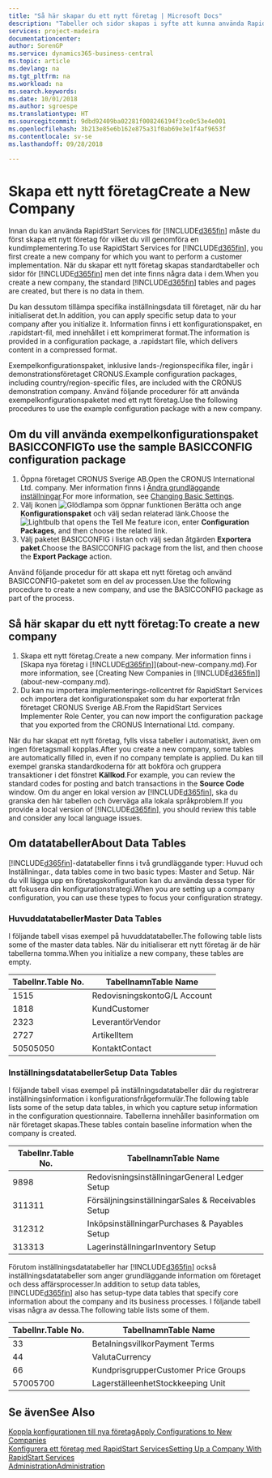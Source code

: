 ```yaml
---
title: "Så här skapar du ett nytt företag | Microsoft Docs"
description: "Tabeller och sidor skapas i syfte att kunna använda RapidStart Services, med de innehåller inga data."
services: project-madeira
documentationcenter: 
author: SorenGP
ms.service: dynamics365-business-central
ms.topic: article
ms.devlang: na
ms.tgt_pltfrm: na
ms.workload: na
ms.search.keywords: 
ms.date: 10/01/2018
ms.author: sgroespe
ms.translationtype: HT
ms.sourcegitcommit: 9dbd92409ba02281f008246194f3ce0c53e4e001
ms.openlocfilehash: 3b213e85e6b162e875a31f0ab69e3e1f4af9653f
ms.contentlocale: sv-se
ms.lasthandoff: 09/28/2018

---
```

# <a name="create-a-new-company"></a><span data-ttu-id="f8153-103">Skapa ett nytt företag</span><span class="sxs-lookup"><span data-stu-id="f8153-103">Create a New Company</span></span>
<span data-ttu-id="f8153-104">Innan du kan använda RapidStart Services för [!INCLUDE[d365fin](includes/d365fin_md.md)] måste du först skapa ett nytt företag för vilket du vill genomföra en kundimplementering.</span><span class="sxs-lookup"><span data-stu-id="f8153-104">To use RapidStart Services for [!INCLUDE[d365fin](includes/d365fin_md.md)], you first create a new company for which you want to perform a customer implementation.</span></span> <span data-ttu-id="f8153-105">När du skapar ett nytt företag skapas standardtabeller och sidor för [!INCLUDE[d365fin](includes/d365fin_md.md)] men det inte finns några data i dem.</span><span class="sxs-lookup"><span data-stu-id="f8153-105">When you create a new company, the standard [!INCLUDE[d365fin](includes/d365fin_md.md)] tables and pages are created, but there is no data in them.</span></span>

<span data-ttu-id="f8153-106">Du kan dessutom tillämpa specifika inställningsdata till företaget, när du har initialiserat det.</span><span class="sxs-lookup"><span data-stu-id="f8153-106">In addition, you can apply specific setup data to your company after you initialize it.</span></span> <span data-ttu-id="f8153-107">Information finns i ett konfigurationspaket, en .rapidstart-fil, med innehållet i ett komprimerat format.</span><span class="sxs-lookup"><span data-stu-id="f8153-107">The information is provided in a configuration package, a .rapidstart file, which delivers content in a compressed format.</span></span>  

<span data-ttu-id="f8153-108">Exempelkonfigurationspaket, inklusive lands-/regionspecifika filer, ingår i demonstrationsföretaget CRONUS.</span><span class="sxs-lookup"><span data-stu-id="f8153-108">Example configuration packages, including country/region-specific files, are included with the CRONUS demonstration company.</span></span> <span data-ttu-id="f8153-109">Använd följande procedurer för att använda exempelkonfigurationspaketet med ett nytt företag.</span><span class="sxs-lookup"><span data-stu-id="f8153-109">Use the following procedures to use the example configuration package with a new company.</span></span>  

## <a name="to-use-the-sample-basicconfig-configuration-package"></a><span data-ttu-id="f8153-110">Om du vill använda exempelkonfigurationspaket BASICCONFIG</span><span class="sxs-lookup"><span data-stu-id="f8153-110">To use the sample BASICCONFIG configuration package</span></span>  
1. <span data-ttu-id="f8153-111">Öppna företaget CRONUS Sverige AB.</span><span class="sxs-lookup"><span data-stu-id="f8153-111">Open the CRONUS International Ltd. company.</span></span> <span data-ttu-id="f8153-112">Mer information finns i [Ändra grundläggande inställningar](ui-change-basic-settings.md).</span><span class="sxs-lookup"><span data-stu-id="f8153-112">For more information, see [Changing Basic Settings](ui-change-basic-settings.md).</span></span>
2. <span data-ttu-id="f8153-113">Välj ikonen ![Glödlampa som öppnar funktionen Berätta](media/ui-search/search_small.png "Berätta vad du vill göra") och ange **Konfigurationspaket** och välj sedan relaterad länk.</span><span class="sxs-lookup"><span data-stu-id="f8153-113">Choose the ![Lightbulb that opens the Tell Me feature](media/ui-search/search_small.png "Tell me what you want to do") icon, enter **Configuration Packages**, and then choose the related link.</span></span>  
3. <span data-ttu-id="f8153-114">Välj paketet BASICCONFIG i listan och välj sedan åtgärden **Exportera paket**.</span><span class="sxs-lookup"><span data-stu-id="f8153-114">Choose the BASICCONFIG package from the list, and then choose the **Export Package** action.</span></span>  

<span data-ttu-id="f8153-115">Använd följande procedur för att skapa ett nytt företag och använd BASICCONFIG-paketet som en del av processen.</span><span class="sxs-lookup"><span data-stu-id="f8153-115">Use the following procedure to create a new company, and use the BASICCONFIG package as part of the process.</span></span>  

## <a name="to-create-a-new-company"></a><span data-ttu-id="f8153-116">Så här skapar du ett nytt företag:</span><span class="sxs-lookup"><span data-stu-id="f8153-116">To create a new company</span></span>  
1. <span data-ttu-id="f8153-117">Skapa ett nytt företag.</span><span class="sxs-lookup"><span data-stu-id="f8153-117">Create a new company.</span></span> <span data-ttu-id="f8153-118">Mer information finns i [Skapa nya företag i [!INCLUDE[d365fin](includes/d365fin_md.md)]](about-new-company.md).</span><span class="sxs-lookup"><span data-stu-id="f8153-118">For more information, see [Creating New Companies in [!INCLUDE[d365fin](includes/d365fin_md.md)]](about-new-company.md).</span></span>
2. <span data-ttu-id="f8153-119">Du kan nu importera implementerings-rollcentret för RapidStart Services och importera det konfigurationspaket som du har exporterat från företaget CRONUS Sverige AB.</span><span class="sxs-lookup"><span data-stu-id="f8153-119">From the RapidStart Services Implementer Role Center, you can now import the configuration package that you exported from the CRONUS International Ltd. company.</span></span>

<span data-ttu-id="f8153-120">När du har skapat ett nytt företag, fylls vissa tabeller i automatiskt, även om ingen företagsmall kopplas.</span><span class="sxs-lookup"><span data-stu-id="f8153-120">After you create a new company, some tables are automatically filled in, even if no company template is applied.</span></span> <span data-ttu-id="f8153-121">Du kan till exempel granska standardkoderna för att bokföra och gruppera transaktioner i det fönstret **Källkod**.</span><span class="sxs-lookup"><span data-stu-id="f8153-121">For example, you can review the standard codes for posting and batch transactions in the **Source Code** window.</span></span> <span data-ttu-id="f8153-122">Om du anger en lokal version av [!INCLUDE[d365fin](includes/d365fin_md.md)], ska du granska den här tabellen och överväga alla lokala språkproblem.</span><span class="sxs-lookup"><span data-stu-id="f8153-122">If you provide a local version of [!INCLUDE[d365fin](includes/d365fin_md.md)], you should review this table and consider any local language issues.</span></span>

## <a name="about-data-tables"></a><span data-ttu-id="f8153-123">Om datatabeller</span><span class="sxs-lookup"><span data-stu-id="f8153-123">About Data Tables</span></span>
[!INCLUDE[d365fin](includes/d365fin_md.md)]<span data-ttu-id="f8153-124">-datatabeller finns i två grundläggande typer: Huvud och Inställningar.</span><span class="sxs-lookup"><span data-stu-id="f8153-124">, data tables come in two basic types: Master and Setup.</span></span> <span data-ttu-id="f8153-125">När du vill lägga upp en företagskonfiguration kan du använda dessa typer för att fokusera din konfigurationstrategi.</span><span class="sxs-lookup"><span data-stu-id="f8153-125">When you are setting up a company configuration, you can use these types to focus your configuration strategy.</span></span>  

### <a name="master-data-tables"></a><span data-ttu-id="f8153-126">Huvuddatatabeller</span><span class="sxs-lookup"><span data-stu-id="f8153-126">Master Data Tables</span></span>  
<span data-ttu-id="f8153-127">I följande tabell visas exempel på huvuddatatabeller.</span><span class="sxs-lookup"><span data-stu-id="f8153-127">The following table lists some of the master data tables.</span></span> <span data-ttu-id="f8153-128">När du initialiserar ett nytt företag är de här tabellerna tomma.</span><span class="sxs-lookup"><span data-stu-id="f8153-128">When you initialize a new company, these tables are empty.</span></span>  

|<span data-ttu-id="f8153-129">Tabellnr.</span><span class="sxs-lookup"><span data-stu-id="f8153-129">Table No.</span></span>|<span data-ttu-id="f8153-130">Tabellnamn</span><span class="sxs-lookup"><span data-stu-id="f8153-130">Table Name</span></span>|  
|-------------------|--------------------|  
|<span data-ttu-id="f8153-131">15</span><span class="sxs-lookup"><span data-stu-id="f8153-131">15</span></span>|<span data-ttu-id="f8153-132">Redovisningskonto</span><span class="sxs-lookup"><span data-stu-id="f8153-132">G/L Account</span></span>|  
|<span data-ttu-id="f8153-133">18</span><span class="sxs-lookup"><span data-stu-id="f8153-133">18</span></span>|<span data-ttu-id="f8153-134">Kund</span><span class="sxs-lookup"><span data-stu-id="f8153-134">Customer</span></span>|  
|<span data-ttu-id="f8153-135">23</span><span class="sxs-lookup"><span data-stu-id="f8153-135">23</span></span>|<span data-ttu-id="f8153-136">Leverantör</span><span class="sxs-lookup"><span data-stu-id="f8153-136">Vendor</span></span>|  
|<span data-ttu-id="f8153-137">27</span><span class="sxs-lookup"><span data-stu-id="f8153-137">27</span></span>|<span data-ttu-id="f8153-138">Artikel</span><span class="sxs-lookup"><span data-stu-id="f8153-138">Item</span></span>|  
|<span data-ttu-id="f8153-139">5050</span><span class="sxs-lookup"><span data-stu-id="f8153-139">5050</span></span>|<span data-ttu-id="f8153-140">Kontakt</span><span class="sxs-lookup"><span data-stu-id="f8153-140">Contact</span></span>|  

### <a name="setup-data-tables"></a><span data-ttu-id="f8153-141">Inställningsdatatabeller</span><span class="sxs-lookup"><span data-stu-id="f8153-141">Setup Data Tables</span></span>  
<span data-ttu-id="f8153-142">I följande tabell visas exempel på inställningsdatatabeller där du registrerar inställningsinformation i konfigurationsfrågeformulär.</span><span class="sxs-lookup"><span data-stu-id="f8153-142">The following table lists some of the setup data tables, in which you capture setup information in the configuration questionnaire.</span></span> <span data-ttu-id="f8153-143">Tabellerna innehåller basinformation om när företaget skapas.</span><span class="sxs-lookup"><span data-stu-id="f8153-143">These tables contain baseline information when the company is created.</span></span>  

|<span data-ttu-id="f8153-144">Tabellnr.</span><span class="sxs-lookup"><span data-stu-id="f8153-144">Table No.</span></span>|<span data-ttu-id="f8153-145">Tabellnamn</span><span class="sxs-lookup"><span data-stu-id="f8153-145">Table Name</span></span>|  
|-------------------|--------------------|  
|<span data-ttu-id="f8153-146">98</span><span class="sxs-lookup"><span data-stu-id="f8153-146">98</span></span>|<span data-ttu-id="f8153-147">Redovisningsinställningar</span><span class="sxs-lookup"><span data-stu-id="f8153-147">General Ledger Setup</span></span>|  
|<span data-ttu-id="f8153-148">311</span><span class="sxs-lookup"><span data-stu-id="f8153-148">311</span></span>|<span data-ttu-id="f8153-149">Försäljningsinställningar</span><span class="sxs-lookup"><span data-stu-id="f8153-149">Sales & Receivables Setup</span></span>|  
|<span data-ttu-id="f8153-150">312</span><span class="sxs-lookup"><span data-stu-id="f8153-150">312</span></span>|<span data-ttu-id="f8153-151">Inköpsinställningar</span><span class="sxs-lookup"><span data-stu-id="f8153-151">Purchases & Payables Setup</span></span>|  
|<span data-ttu-id="f8153-152">313</span><span class="sxs-lookup"><span data-stu-id="f8153-152">313</span></span>|<span data-ttu-id="f8153-153">Lagerinställningar</span><span class="sxs-lookup"><span data-stu-id="f8153-153">Inventory Setup</span></span>|  

<span data-ttu-id="f8153-154">Förutom inställningsdatatabeller har [!INCLUDE[d365fin](includes/d365fin_md.md)] också inställningsdatatabeller som anger grundläggande information om företaget och dess affärsprocesser.</span><span class="sxs-lookup"><span data-stu-id="f8153-154">In addition to setup data tables, [!INCLUDE[d365fin](includes/d365fin_md.md)] also has setup-type data tables that specify core information about the company and its business processes.</span></span> <span data-ttu-id="f8153-155">I följande tabell visas några av dessa.</span><span class="sxs-lookup"><span data-stu-id="f8153-155">The following table lists some of them.</span></span>  

|<span data-ttu-id="f8153-156">Tabellnr.</span><span class="sxs-lookup"><span data-stu-id="f8153-156">Table No.</span></span>|<span data-ttu-id="f8153-157">Tabellnamn</span><span class="sxs-lookup"><span data-stu-id="f8153-157">Table Name</span></span>|  
|-------------------|--------------------|  
|<span data-ttu-id="f8153-158">3</span><span class="sxs-lookup"><span data-stu-id="f8153-158">3</span></span>|<span data-ttu-id="f8153-159">Betalningsvillkor</span><span class="sxs-lookup"><span data-stu-id="f8153-159">Payment Terms</span></span>|  
|<span data-ttu-id="f8153-160">4</span><span class="sxs-lookup"><span data-stu-id="f8153-160">4</span></span>|<span data-ttu-id="f8153-161">Valuta</span><span class="sxs-lookup"><span data-stu-id="f8153-161">Currency</span></span>|  
|<span data-ttu-id="f8153-162">6</span><span class="sxs-lookup"><span data-stu-id="f8153-162">6</span></span>|<span data-ttu-id="f8153-163">Kundprisgrupper</span><span class="sxs-lookup"><span data-stu-id="f8153-163">Customer Price Groups</span></span>|  
|<span data-ttu-id="f8153-164">5700</span><span class="sxs-lookup"><span data-stu-id="f8153-164">5700</span></span>|<span data-ttu-id="f8153-165">Lagerställeenhet</span><span class="sxs-lookup"><span data-stu-id="f8153-165">Stockkeeping Unit</span></span>|

  

## <a name="see-also"></a><span data-ttu-id="f8153-166">Se även</span><span class="sxs-lookup"><span data-stu-id="f8153-166">See Also</span></span>  
[<span data-ttu-id="f8153-167">Koppla konfigurationen till nya företag</span><span class="sxs-lookup"><span data-stu-id="f8153-167">Apply Configurations to New Companies</span></span>](admin-apply-configuration-to-new-companies.md)  
[<span data-ttu-id="f8153-168">Konfigurera ett företag med RapidStart Services</span><span class="sxs-lookup"><span data-stu-id="f8153-168">Setting Up a Company With RapidStart Services</span></span>](admin-set-up-a-company-with-rapidstart.md)  
[<span data-ttu-id="f8153-169">Administration</span><span class="sxs-lookup"><span data-stu-id="f8153-169">Administration</span></span>](admin-setup-and-administration.md)

